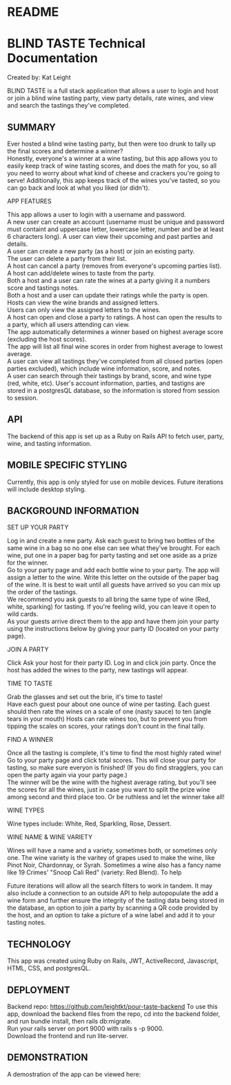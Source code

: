 # README

# BLIND TASTE Technical Documentation
Created by: Kat Leight

BLIND TASTE is a full stack application that allows a user to login and host or join a blind wine tasting party, view party details, rate wines, and view and search the tastings they've completed.
 

## SUMMARY
Ever hosted a blind wine tasting party, but then were too drunk to tally up the final scores and determine a winner?  
Honestly, everyone's a winner at a wine tasting, but this app allows you to easily keep track of wine tasting scores, and does the math for you, so all you need to worry about what kind of cheese and crackers you're going to serve!   Additionally, this app keeps track of the wines you've tasted, so you can go back and look at what you liked (or didn't).  

APP FEATURES

This app allows a user to login with a username and password.  
A new user can create an account (username must be unique and password must containt and uppercase letter, lowercase letter, number and be at least 6 characters long).
A user can view their upcoming and past parties and details.   
A user can create a new party (as a host) or join an existing party.  
The user can delete a party from their list.  
A host can cancel a party (removes from everyone's upcoming parties list).   
A host can add/delete wines to taste from the party.    
Both a host and a user can rate the wines at a party giving it a numbers score and tastings notes.  
Both a host and a user can update their ratings while the party is open.  
Hosts can view the wine brands and assigned letters.  
Users can only view the assigned letters to the wines.  
A host can open and close a party to ratings.
A host can open the results to a party, which all users attending can view.  
The app automatically determines a winner based on highest average score (excluding the host scores).  
The app will list all final wine scores in order from highest average to lowest average.  
A user can view all tastings they've completed from all closed parties (open parties excluded), which include wine information, score, and notes.  
A user can search through their tastings by brand, score, and wine type (red, white, etc).
User's account information, parties, and tastigns are stored in a postgresQL database, so the information is stored from session to session.   

## API
The backend of this app is set up as a Ruby on Rails API to fetch user, party, wine, and tasting information. 

## MOBILE SPECIFIC STYLING

Currently, this app is only styled for use on mobile devices. Future iterations will include desktop styling. 

## BACKGROUND INFORMATION

SET UP YOUR PARTY

Log in and create a new party. Ask each guest to bring two bottles of the same wine in a bag so no one else can see what they've brought. For each wine, put one in a paper bag for party tasting and set one aside as a prize for the winner.  
Go to your party page and add each bottle wine to your party. The app will assign a letter to the wine. Write this letter on the outside of the paper bag of the wine. It is best to wait until all guests have arrived so you can mix up the order of the tastings.  
We recommend you ask guests to all bring the same type of wine (Red, white, sparking) for tasting. If you're feeling wild, you can leave it open to wild cards.   
As your guests arrive direct them to the app and have them join your party using the instructions below by giving your party ID (located on your party page).

JOIN A PARTY

Click Ask your host for their party ID. Log in and click join party. Once the host has added the wines to the party, new tastings will appear.  

TIME TO TASTE  

Grab the glasses and set out the brie, it's time to taste!  
Have each guest pour about one ounce of wine per tasting. Each guest should then rate the wines on a scale of one (nasty sauce) to ten (angle tears in your mouth) Hosts can rate wines too, but to prevent you from tipping the scales on scores, your ratings don't count in the final tally.  

FIND A WINNER  
 
Once all the tasting is complete, it's time to find the most highly rated wine! Go to your party page and click total scores. This will close your party for tasting, so make sure everyon is finished! (If you do find stragglers, you can open the party again via your party page.)  
The winner will be the wine with the highest average rating, but you'll see the scores for all the wines, just in case you want to split the prize wine among second and third place too. Or be ruthless and let the winner take all!  

WINE TYPES

Wine types include: White, Red, Sparkling, Rose, Dessert.

WINE NAME & WINE VARIETY  

Wines will have a name and a variety, sometimes both, or sometimes only one. The wine variety is the varitey of grapes used to make the wine, like Pinot Noir, Chardonnay, or Syrah. Sometimes a wine also has a fancy name like 19 Crimes' "Snoop Cali Red" (variety: Red Blend). To help 

Future iterations will allow all the search filters to work in tandem. It may also include a connection to an outside API to help autopopulate the add a wine form and further ensure the integrity of the tasting data being stored in the database, an option to join a party by scanning a QR code provided by the host, and an option to take a picture of a wine label and add it to your tasting notes.  

## TECHNOLOGY
This app was created using Ruby on Rails, JWT, ActiveRecord, Javascript, HTML, CSS, and postgresQL. 

## DEPLOYMENT
Backend repo: https://github.com/leightkt/pour-taste-backend
To use this app, download the backend files from the repo, cd into the backend folder, and run bundle install, then rails db:migrate.  
Run your rails server on port 9000 with rails s -p 9000.  
Download the frontend and run lite-server. 

## DEMONSTRATION
A demostration of the app can be viewed here: